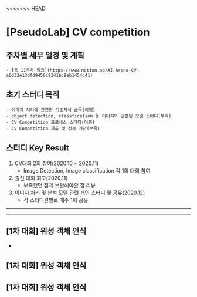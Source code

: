 <<<<<<< HEAD
# [PseudoLab] CV competition

## 주차별 세부 일정 및 계획
	- [총 11주차 링크](https://www.notion.so/AI-Arena-CV-a0d32e13dfd9456c9341bc9eb1454c41)

## 초기 스터디 목적

	- 이미지 처리에 관련한 기초지식 습득(이행)
	- object detection, classfication 등 이미지와 관련된 모델 스터디(부족)
	- CV Competition 프로세스 스터디(이행)
	- CV Competition 제출 및 성능 개선(부족)

## 스터디 Key Result

1. CV대회 2회 참여(2020.10 ~ 2020.11)
    - Image Detection, Image classification 각 1회 대회 참여
2. 출전 대회 회고(2020.11)
    - 부족했던 점과 보완해야할 점 리뷰
3. 이미지 처리 및 분석 모델 관련 개인 스터디 및 공유(2020.12)
    - 각 스터디원별로 매주 1회 공유

---
---
## [1차 대회] 위성 객체 인식

-
## [1차 대회] 위성 객체 인식

## [1차 대회] 위성 객체 인식  

